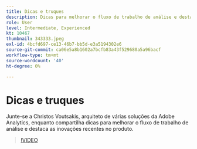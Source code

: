 ```yaml
---
title: Dicas e truques
description: Dicas para melhorar o fluxo de trabalho de análise e destacar inovações recentes no produto.
role: User
level: Intermediate, Experienced
kt: 10467
thumbnail: 343333.jpeg
exl-id: 4bcfd697-ce13-46b7-bb5d-e3a5194302e6
source-git-commit: ca06e5a8b1602a7bcfb83a43f529680a5a96bacf
workflow-type: tm+mt
source-wordcount: '40'
ht-degree: 0%

---
```


# Dicas e truques

Junte-se a Christos Voutsakis, arquiteto de várias soluções da Adobe Analytics, enquanto compartilha dicas para melhorar o fluxo de trabalho de análise e destaca as inovações recentes no produto.

>[!VIDEO](https://video.tv.adobe.com/v/343333/?quality=12&learn=on)
